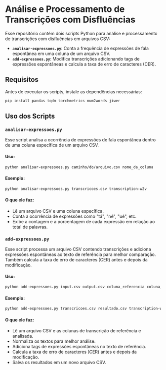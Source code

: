 # Análise e Processamento de Transcrições com Disfluências

Esse repositório contém dois scripts Python para análise e processamento de transcrições com disfluências em arquivos CSV:

- **`analisar-expressoes.py`**: Conta a frequência de expressões de fala espontânea em uma coluna de um arquivo CSV.
- **`add-expressoes.py`**: Modifica transcrições adicionando tags de expressões espontâneas e calcula a taxa de erro de caracteres (CER).

## Requisitos

Antes de executar os scripts, instale as dependências necessárias:

```sh
pip install pandas tqdm torchmetrics num2words jiwer
```

## Uso dos Scripts

### `analisar-expressoes.py`

Esse script analisa a ocorrência de expressões de fala espontânea dentro de uma coluna específica de um arquivo CSV.

#### Uso:

```sh
python analisar-expressoes.py caminho/do/arquivo.csv nome_da_coluna
```

#### Exemplo:

```sh
python analisar-expressoes.py transcricoes.csv transcription-w2v
```

#### O que ele faz:
- Lê um arquivo CSV e uma coluna específica.
- Conta a ocorrência de expressões como "tá", "né", "ué", etc.
- Exibe a contagem e a porcentagem de cada expressão em relação ao total de palavras.

### `add-expressoes.py`

Esse script processa um arquivo CSV contendo transcrições e adiciona expressões espontâneas ao texto de referência para melhor comparação. Também calcula a taxa de erro de caracteres (CER) antes e depois da modificação.

#### Uso:

```sh
python add-expressoes.py input.csv output.csv coluna_referencia coluna_analisada
```

#### Exemplo:

```sh
python add-expressoes.py transcricoes.csv resultado.csv transcription-whisper transcription-w2v
```

#### O que ele faz:
- Lê um arquivo CSV e as colunas de transcrição de referência e analisada.
- Normaliza os textos para melhor análise.
- Adiciona tags de expressões espontâneas no texto de referência.
- Calcula a taxa de erro de caracteres (CER) antes e depois da modificação.
- Salva os resultados em um novo arquivo CSV.

